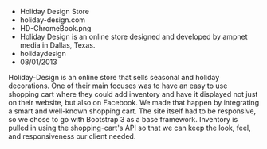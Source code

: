 * Holiday Design Store
* holiday-design.com
* HD-ChromeBook.png
* Holiday Design is an online store designed and developed by ampnet media in Dallas, Texas.
* holidaydesign
* 08/01/2013

Holiday-Design is an online store that sells seasonal and holiday decorations. One of their main focuses was to have an easy to use shopping cart where they could add inventory and have it displayed not just on their website, but also on Facebook. We made that happen by integrating a smart and well-known shopping cart. The site itself had to be responsive, so we chose to go with Bootstrap 3 as a base framework. Inventory is pulled in using the shopping-cart's API so that we can keep the look, feel, and responsiveness our client needed.
